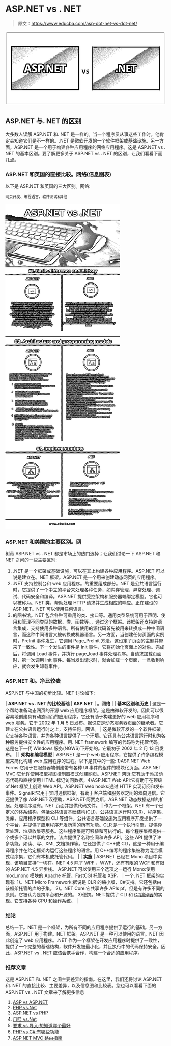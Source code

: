 # ASP.NET vs . NET

> 原文：<https://www.educba.com/asp-dot-net-vs-dot-net/>

![ASP.NET vs .NET](img/3916eaab58617c1e9c813703a61f72c0.png)



## ASP.NET 与. NET 的区别

大多数人误解 ASP.NET 和. NET 是一样的。当一个程序员从事这些工作时，他肯定会知道它们是不一样的。.NET 是微软开发的一个软件框架或基础设施。另一方面，ASP.NET 是一个用于构建各种应用程序的网络应用程序。这是 ASP.NET vs . NET 的基本区别。要了解更多关于 ASP.NET vs . NET 的区别，让我们看看下面几点。

### ASP.NET 和英国的直接比较。网络(信息图表)

以下是 ASP.NET 和英国的三大区别。网络:

<small>网页开发、编程语言、软件测试&其他</small>

![ASP.NET vs .NET Infographics](img/515ec75f8fb99233f485500632429f8b.png)



### ASP.NET 和美国的主要区别。网

树莓 ASP.NET vs . NET 都是市场上的热门选择；让我们讨论一下 ASP.NET 和. NET 之间的一些主要区别:

1.  .NET 是一个框架或基础设施，可以在其上构建各种应用程序。ASP.NET 可以说是建立在。NET 框架。ASP.NET 是一个用来创建动态网页的应用程序。
2.  .NET 支持控制台和 web 应用程序。的重要组成部分。NET 是公共语言运行时，它提供了一个中立的平台来处理各种任务，如内存管理、异常处理、调试、代码安全和编译。ASP.NET 提供受控架构和服务器端绑定模型。它也可以被称为。NET 类，帮助处理 HTTP 请求并生成相应的响应。正在建设的 ASP.NET。NET 可以使用任何语言。
3.  的图书馆。NET 包含各种可重用的类、接口等。通用类型系统可用于声明、使用和管理不同类型的数据、类、函数等。，通过这个框架。该框架还支持跨语言集成，支持使用多种语言。所有使用的源代码首先被用来转换成一种中间语言，而这种中间语言又被转换成机器语言。另一方面，当创建任何页面的实例时，PreInit 事件发生，它调用 Page_PreInit 方法。这设定了页面的主题并带来了一致性。下一个发生的事件是 Init 事件，它将初始化页面上的对象。完成后，将调用 Load 事件，并执行 page_load 事件处理程序。当请求加载页面时，第一次调用 Init 事件。每当发出请求时，就会加载一个页面，一旦收到响应，就会发生卸载事件。

### ASP.NET 和。净比较表

ASP.NET 与中国的初步比较。NET 讨论如下:

| **ASP.NET vs . NET 的比较基础** | **ASP.NET** | **。网络** |
| **基本区别和历史** | 这是一个帮助准备动态网页的开源 web 应用程序框架。这是由微软开发的，因此可以很容易地创建具有动态网页的应用程序。它还有助于构建更好的 web 应用程序和 web 服务。它于 2002 年 1 月 5 日发布。据说它是动态服务器页面的继承者。它建立在公共语言运行时之上，支持任何。网语。 | 这是微软开发的一个软件框架。它支持各种语言，并为各种语言提供了一个环境。它还具有公共语言运行时和为各种服务提供安全性的应用程序。用. NET framework 编写的代码称为托管代码。这是在下一代 Windows 服务(NGWS)下开始的。它最初于 2002 年 2 月 13 日发布。 |
| **架构和编程模型** | ASP.NET 是一个 web 应用程序，它提供了许多编程模型来简化构建 web 应用程序的过程。以下是其中的一些:
1)ASP.NET Web Forms:它用于在服务器端创建带有各种 UI 事件的组件的模块化页面。ASP.NET MVC:它允许使用模型视图控制器模式创建网页。ASP.NET 网页:它有助于添加动态代码和直接使用 HTML 标记访问数据。4)ASP.NET Web API:它有助于在顶级 of.Net 框架上创建 Web API。ASP.NET web hooks:通过 HTTP 实现订阅和发布事件。SignalR:它用于实时通信框架，有助于客户端和服务器之间的双向通信。它还提供了像 ASP.NET·汉德勒，ASP.NET·阿贾克斯，ASP.NET 动态数据这样的扩展。处理程序没有。NET 页面并提供代码文件。 | 作为一个框架。NET 有一个已定义的体系结构，包括公共语言基础结构(CLI)、公共语言运行时(CLR)、程序集、类库、应用程序模型和 CLI 等组件。公共语言基础设施为应用程序开发提供了一个平台，并提供了应用程序开发所需的所有功能。CLR 是一个执行引擎，提供异常处理、垃圾收集等服务。这些程序集是可移植和可执行的。每个程序集都提供一个或多个可以共享的文件。该库提供了名称空间和许多 API，这些 API 提供了许多功能，如读、写、XML 文档操作等。它还提供了 C++或 CLI，这是一种用于编译程序并在给定框架内运行这些程序的语言。用 C++编写的程序集被称为混合模式程序集，它们有本机或托管代码。 |
| **实施** | ASP.NET 已经在 Mono 项目中实现，该项目支持“一切在。NET 4.5 除了 [WPF](https://www.educba.com/wpf-interview-questions/) ，WWF，还有有限的 [WCF](https://www.educba.com/what-is-wcf/) 和有限的 ASP.NET 4.5 异步栈。
ASP.NET 可以使用三个选项之一运行 Mono:使用 mod_mono 模块的 Apache 托管、FastCGI 托管和 XSP。 | 一个. NET 框架的实现有:
1)。NET Micro Framework:据说是 CLR 的缩小版，C#支持。它还包括由该框架托管的库的子集。
2)。NET Core:它共享许多 APIs pf。但是有许多不同的原则。它被认为是跨平台和开源的。
3)便携。NET:提供了 CLI 和 [C#编译器](https://www.educba.com/c-sharp-compilers/)的实现。它支持各种 CPU 和操作系统。 |

### 结论

总结一下。NET 是一个框架，为所有不同的应用程序提供了运行的基础。另一方面，ASP.NET 用于构建。NET 框架。ASP.NET 是一种可以使用的语言。NET 因此创造了 web 应用程序。.NET 作为一个框架在开发应用程序时提供了一致性，提供了一个完整的基础结构，软件开发被最小化，并且执行中的代码保持安全。因此，ASP.NET vs . NET 应该会携手合作，构建一个合适的应用程序。

### 推荐文章

这是 ASP.NET 和. NET 之间主要差异的指南。在这里，我们还将讨论 ASP.NET 和. NET 的直接比较、主要差异，以及信息图和比较表。您也可以看看下面的 ASP.NET vs . NET 文章来了解更多信息

1.  [ASP vs ASP.NET](https://www.educba.com/asp-vs-asp-dot-net/)
2.  [PHP vs.Net](https://www.educba.com/php-vs-dot-net/)
3.  [ASP.NET vs PHP](https://www.educba.com/asp-net-vs-php/)
4.  [爪哇 vs.Net](https://www.educba.com/java-vs-dot-net/)
5.  [要求 vs 导入:想知道哪个最好](https://www.educba.com/require-vs-import/)
6.  [PHP vs C#:有哪些功能](https://www.educba.com/php-vs-c-sharp/)
7.  [ASP.NET MVC 路由指南](https://www.educba.com/asp-dot-net-mvc-routing/)





